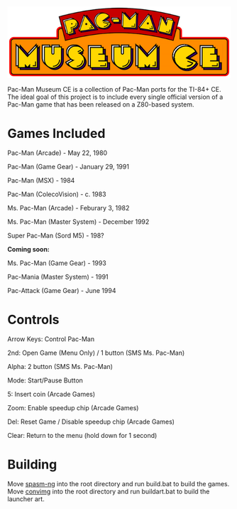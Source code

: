 ![](https://github.com/grubbyplaya/Pac-Man-Museum-CE/blob/main/pacbanner.png?raw=true)

Pac-Man Museum CE is a collection of Pac-Man ports for the TI-84+ CE. The ideal goal of this project is to include every single official version of a Pac-Man game that has been released on a Z80-based system. 

# Games Included

Pac-Man (Arcade) - May 22, 1980

Pac-Man (Game Gear) - January 29, 1991

Pac-Man (MSX) - 1984

Pac-Man (ColecoVision) - c. 1983

Ms. Pac-Man (Arcade) - Feburary 3, 1982

Ms. Pac-Man (Master System) - December 1992

Super Pac-Man (Sord M5) - 198?

**Coming soon:**

Ms. Pac-Man (Game Gear) - 1993

Pac-Mania (Master System) - 1991

Pac-Attack (Game Gear) - June 1994

# Controls

Arrow Keys: Control Pac-Man

2nd: Open Game (Menu Only) / 1 button (SMS Ms. Pac-Man)

Alpha: 2 button (SMS Ms. Pac-Man)

Mode: Start/Pause Button

5: Insert coin (Arcade Games)

Zoom: Enable speedup chip (Arcade Games)

Del: Reset Game / Disable speedup chip (Arcade Games)

Clear: Return to the menu (hold down for 1 second)

# Building

Move [spasm-ng](https://github.com/alberthdev/spasm-ng) into the root directory and run build.bat to build the games. Move [convimg](https://github.com/mateoconlechuga/convimg) into the root directory and run buildart.bat to build the launcher art.